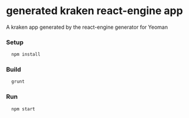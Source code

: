 generated kraken react-engine app
======================

A kraken app generated by the react-engine generator for Yeoman

### Setup
```sh
  npm install
```

### Build
```sh
  grunt
```

### Run
```sh
  npm start
```
